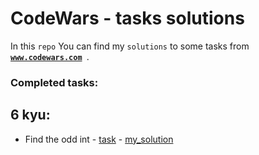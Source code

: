 # CodeWars - tasks solutions
In this <code>repo</code> You can find my <code>solutions</code> to some tasks from <b><code> www.codewars.com </code></b>.

### Completed tasks:


## 6 kyu:

 - Find the odd int - <a href="https://www.codewars.com/kata/54da5a58ea159efa38000836/discuss" target="_blank" rel="noopener noreferrer">task</a> - 
 <a href="https://github.com/christopherWojcik/codewars-tasks/blob/master/src/main/java/_6_kyu/FindOdd.java" target="_blank" rel="noopener noreferrer">my_solution</a>
 

